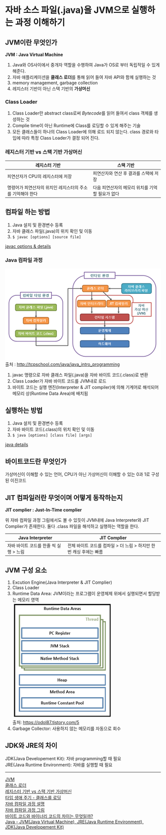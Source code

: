 # 자바 소스 파일(.java)을 JVM으로 실행하는 과정 이해하기

## JVM이란 무엇인가

**JVM : Java Virtual Machine**

1. Java와 OS사이에서 중개자 역할을 수행하여 Java가 OS로 부터 독립적일 수 있게 해준다.
2. 자바 애플리케이션을 **클래스 로더**를 통해 읽어 들여 자바 API와 함께 실행하는 것
3. memory management, garbage collection
4. 레지스터 기반이 아닌 스택 기반의 **가상머신**

### Class Loader

1. Class Loader란 abstract class로써 *Bytecode*를 읽어 들여서 class 객체를 생성하는 것
2. Complie time이 아닌 Runtime에 Class를 로딩할 수 있게 해주는 기술
3. 모든 클래스들이 하나의 Class Loader에 의해 로드 되지 않는다. class 경로와 타입에 따라 특정 Class Loader가 결정 되어 진다.

### 레지스터 기반 vs 스택 기반 가상머신

| 레지스터 기반 | 스택 기반 |
|---|---|
| 피연산자가 CPU의 레지스터에 저장 | 피연산자와 연산 후 결과를 스택에 저장 |
| 명령어가 피연산자의 위치인 레지스터의 주소를 기억해야 한다 | 다음 피연산자의 메모리 위치를 기억할 필요가 없다 |

## 컴파일 하는 방법

1. Java 설치 및 환경변수 등록
2. 자바 클래스 파일(.java)의 위치 확인 및 이동
3. `$ javac [options] [source file]`

[javac options & details](https://docs.oracle.com/javase/9/tools/javac.htm#JSWOR627)

### Java 컴파일 과정

![java_complie](java_complie.png)
출처 : http://tcpschool.com/java/java_intro_programming

1. javac 명령으로 자바 클래스 파일(.java)을 자바 바이트 코드(.class)로 변환
2. Class Loader가 자바 바이트 코드를 JVM내로 로드
3. 바이트 코드는 실행 엔진(Interpreter & JIT compiler)에 의해 기계어로 해석되어 메모리 상(Runtime Data Area)에 배치됨

## 실행하는 방법

1. Java 설치 및 환경변수 등록
2. 자바 바이트 코드(.class)의 위치 확인 및 이동
3. `$ java [options] [class file] [args]`

[java details](https://docs.oracle.com/en/java/javase/13/docs/specs/man/java.html)

## 바이트코드란 무엇인가

가상머신이 이해할 수 있는 언어, CPU가 아닌 가상머신이 이해할 수 있는 0과 1로 구성된 이진코드

## JIT 컴파일러란 무엇이며 어떻게 동작하는지

**JIT complier : Just-In-Time complier**

위 자바 컴파일 과정 그림에서도 볼 수 있듯이 JVM내에 Java Interpreter와 JIT Complier가 존재한다. 둘다 .class 파일을 해석하고 실행하는 역할을 한다.

Java Interpreter | JIT Complier
---|---
자바 바이트 코드를 한줄 씩 실행 > 느림 | 전체 바이트 코드를 컴파일 > 더 느림 > 하지만 한번 캐싱 후에는 빠름

## JVM 구성 요소

1. Excution Engine(Java Interpreter & JIT Complier)
2. Class Loader
3. Runtime Data Area: JVM이라는 프로그램이 운영체제 위에서 실행되면서 할당받는 메모리 영역 \
![runtime data area](runtime_data_area.png) \
출처: https://odol87.tistory.com/5
4. Garbage Collector: 사용하지 않는 메모리를 자동으로 회수

## JDK와 JRE의 차이

JDK(Java Developement Kit): 자바 programming할 때 필요 \
JRE(Java Runtime Environment): 자바를 실행할 때 필요

---
[JVM](https://asfirstalways.tistory.com/158) \
[클래스 로더](https://keichee.tistory.com/105) \
[레지스터 기반 vs 스택 기반 가상머신](https://m.blog.naver.com/PostView.nhn?blogId=kbh3983&logNo=221292870568&proxyReferer=https:%2F%2Fwww.google.com%2F) \
[타입 생애 주기 - 클래스를 로딩](https://mia-dahae.tistory.com/97) \
[자바 컴파일 과정 설명](https://aljjabaegi.tistory.com/387) \
[자바 컴파일 과정 그림](http://tcpschool.com/java/java_intro_programming) \
[바이트 코드와 바이너리 코드의 차이는 무엇일까?](https://shrtorznzl.tistory.com/82) \
[Java - JVM(Java Virtual Machine), JRE(Java Runtime Environment), JDK(Java Developement Kit)](https://medium.com/@ahn428/java-jvm-java-virtual-machine-jre-java-runtime-environment-jdk-java-developement-kit-fed91def1d6f)
